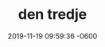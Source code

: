 ---
layout: post
title:  "den tredje"
date:   2019-11-19 09:59:36 -0600
categories: jekyll update
---
